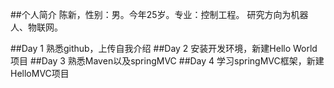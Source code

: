 ##个人简介
陈新，性别：男。今年25岁。专业：控制工程。
研究方向为机器人、物联网。

##Day 1
熟悉github，上传自我介绍
##Day 2
安装开发环境，新建Hello World项目
##Day 3
熟悉Maven以及springMVC
##Day 4
学习springMVC框架，新建HelloMVC项目
